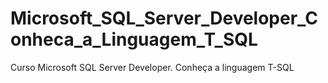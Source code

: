 # Microsoft_SQL_Server_Developer_Conheca_a_Linguagem_T_SQL
Curso Microsoft SQL Server Developer. Conheça a linguagem T-SQL
